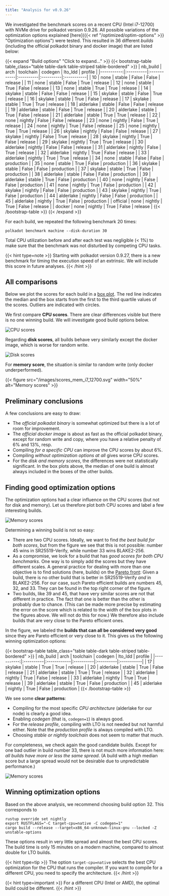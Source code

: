 ```yaml
---
title: "Analysis for v0.9.26"
---
```


We investigated the benchmark scores on a recent CPU (Intel i7-12700) with NVMe drive for polkadot version 0.9.26. All possible variations of the optimization options explained [here]({{< ref "/optimized/optim-options" >}} "Optimization options") were tested. This resulted in 36 different *builds* (including the official polkadot binary and docker image) that are listed below:

{{< expand "Build options" "Click to expand..." >}}
{{< bootstrap-table table_class="table table-dark table-striped table-bordered" >}}
|   nb_build | arch      | toolchain   | codegen   | lto_ldd   | profile    |
|-----------:|:----------|:------------|:----------|:----------|:-----------|
|         10 | none      | stable      | False     | False     | release    |
|         11 | none      | stable      | False     | True      | release    |
|         12 | none      | stable      | True      | False     | release    |
|         13 | none      | stable      | True      | True      | release    |
|         14 | skylake   | stable      | False     | False     | release    |
|         15 | skylake   | stable      | False     | True      | release    |
|         16 | skylake   | stable      | True      | False     | release    |
|         17 | skylake   | stable      | True      | True      | release    |
|         18 | alderlake | stable      | False     | False     | release    |
|         19 | alderlake | stable      | False     | True      | release    |
|         20 | alderlake | stable      | True      | False     | release    |
|         21 | alderlake | stable      | True      | True      | release    |
|         22 | none      | nightly     | False     | False     | release    |
|         23 | none      | nightly     | False     | True      | release    |
|         24 | none      | nightly     | True      | False     | release    |
|         25 | none      | nightly     | True      | True      | release    |
|         26 | skylake   | nightly     | False     | False     | release    |
|         27 | skylake   | nightly     | False     | True      | release    |
|         28 | skylake   | nightly     | True      | False     | release    |
|         29 | skylake   | nightly     | True      | True      | release    |
|         30 | alderlake | nightly     | False     | False     | release    |
|         31 | alderlake | nightly     | False     | True      | release    |
|         32 | alderlake | nightly     | True      | False     | release    |
|         33 | alderlake | nightly     | True      | True      | release    |
|         34 | none      | stable      | False     | False     | production |
|         35 | none      | stable      | True      | False     | production |
|         36 | skylake   | stable      | False     | False     | production |
|         37 | skylake   | stable      | True      | False     | production |
|         38 | alderlake | stable      | False     | False     | production |
|         39 | alderlake | stable      | True      | False     | production |
|         40 | none      | nightly     | False     | False     | production |
|         41 | none      | nightly     | True      | False     | production |
|         42 | skylake   | nightly     | False     | False     | production |
|         43 | skylake   | nightly     | True      | False     | production |
|         44 | alderlake | nightly     | False     | False     | production |
|         45 | alderlake | nightly     | True      | False     | production |
|   official | none      | nightly     | True      | False     | release    |
|     docker | none      | nightly     | True      | False     | release    |
{{< /bootstrap-table >}}
{{< /expand >}}

For each build, we repeated the following benchmark 20 times:
```Shell
polkadot benchmark machine --disk-duration 30
```
Total CPU utilization before and after each test was negligible (< 1%) to make sure that the benchmark was not disturbed by competing CPU tasks.

{{< hint type=note >}}
Starting with polkadot version 0.9.27, there is a new benchmark for timing the execution speed of an extrinsic. We will include this score in future analyses.
{{< /hint >}}

## All comparisons

Below we plot the scores for each build in a [box plot](https://en.wikipedia.org/wiki/Box_plot). The red line indicates the median and the box starts from the first to the third quartile values of the scores. Outliers are indicated with circles.

We first compare **CPU scores**. There are clear differences visible but there is no one winning build. We will investigate good build options below.

![CPU scores](scores_cpu_i7_12700.svg)

Regarding **disk scores**, all builds behave very similarly except the docker image, which is worse for random write.

![Disk scores](/images/scores_disk_i7_12700.svg)

For **memory score**, the situation is similar to random write (only docker underperformed).

{{< figure src="/images/scores_mem_i7_12700.svg" width="50%" alt="Memory scores" >}}

## Preliminary conclusions

A few conclusions are easy to draw:
- The *official polkadot binary* is somewhat optimized but there is a lot of room for improvement.
- The *official docker image* is about as fast as the official polkadot binary, except for random write and copy, where you have a relative penalty of 6% and 13%, resp.
- Compiling *for a specific CPU* can improve the CPU scores by about 6%.
- Compiling *without optimization options at all* gives worse CPU scores.
- For the *disk and memory scores*, the differences were not statistically significant. In the box plots above, the median of one build is almost always included in the boxes of the other builds.


## Finding good optimization options

The optimization options had a clear influence on the CPU scores (but not for disk and memory). Let us therefore plot both CPU scores and label a few interesting builds.

![Memory scores](/images/scatter_cpu_i7_12700.svg)

Determining a winning build is not so easy:
- There are two CPU scores. Ideally, we want to find *the best build for both scores*, but from the figure we see that this is not possible: number 45 wins in SR25519-Verify, while number 33 wins BLAKE2-256. 
- As a compromise, we look for a build that has *good scores for both CPU benchmarks*. One way is to simply add the scores but they have different scales. A general practice for dealing with more than one objective is to find solutions (here, builds) on the [Pareto front](https://en.wikipedia.org/wiki/Pareto_front): Given a build, there is no other build that is better in SR25519-Verify *and* in BLAKE2-256. For our case, such Pareto efficient builds are numbers 45, 32, and 33. They can be found in the top right corner of the figure.
- Two builds, like 39 and 45, that have very similar scores are not that different in practice. The fact that one is better than the other is probably due to chance. (This can be made more precise by estimating the error on the score which is related to the width of the box plots in the figures above. We will not do this for now.) We therefore also include builds that are very close to the Pareto efficient ones. 

In the figure, we labeled the **builds that can all be considered very good** since they are Pareto efficient or very close to it. This gives us the following winning optimization options:

{{< bootstrap-table table_class="table table-dark table-striped table-bordered" >}}
|   nb_build | arch      | toolchain   | codegen   | lto_ldd   | profile    |
|-----------:|:----------|:------------|:----------|:----------|:-----------|
|         17 | skylake   | stable      | True      | True      | release    |
|         20 | alderlake | stable      | True      | False     | release    |
|         21 | alderlake | stable      | True      | True      | release    |
|         32 | alderlake | nightly     | True      | False     | release    |
|         33 | alderlake | nightly     | True      | True      | release    |
|         39 | alderlake | stable      | True      | False     | production |
|         45 | alderlake | nightly     | True      | False     | production |
{{< /bootstrap-table >}}

We see some **clear patterns**:
- Compiling for the most specific *CPU architecture* (alderlake for our node) is clearly a good idea.
- Enabling *codegen* (that is, ``codegen=1``) is always good.
- For the *release profile*, compiling with LTO is not needed but not harmful either.  Note that the *production profile* is always compiled with LTO.
- Choosing *stable or nightly toolchain* does not seem to matter that much.

For completeness, we check again the good candidate builds. Except for one bad outlier in build number 33, there is not much more information here: *all builds have more or less the same spread*. (A build with a high median score but a large spread would not be desirable due to unpredictable performance.)

![Memory scores](/images/pareto_scores_cpu_i7_12700.svg)


## Winning optimization options

Based on the above analysis, we recommend choosing build option 32. This corresponds to
```Shell
rustup override set nightly
export RUSTFLAGS="-C target-cpu=native -C codegen=1"
cargo build --release --target=x86_64-unknown-linux-gnu --locked -Z unstable-options
```
These options result in very little spread and almost the best CPU scores. The build time is only 15 minutes on a modern machine, compared to almost double for LTO builds. 

{{< hint type=tip >}}
The option ``target-cpu=native`` selects the best CPU optimization for the CPU that runs the compiler. If you want to compile for a different CPU, you need to specify the architecture.
{{< /hint >}}

{{< hint type=important >}}
For a different CPU (Intel or AMD), the optimal build could be different.
{{< /hint >}}
